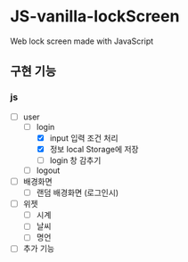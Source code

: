 # JS-vanilla-lockScreen
 Web lock screen made with JavaScript

## 구현 기능
### js
  - [ ] user
    - [ ] login
      - [x] input 입력 조건 처리
      - [x] 정보 local Storage에 저장
      - [ ] login 창 감추기
    - [ ] logout

  - [ ] 배경화면
    - [ ] 랜덤 배경화면 (로그인시)

  - [ ] 위젯
    - [ ] 시계
    - [ ] 날씨
    - [ ] 명언

  - [ ] 추가 기능
